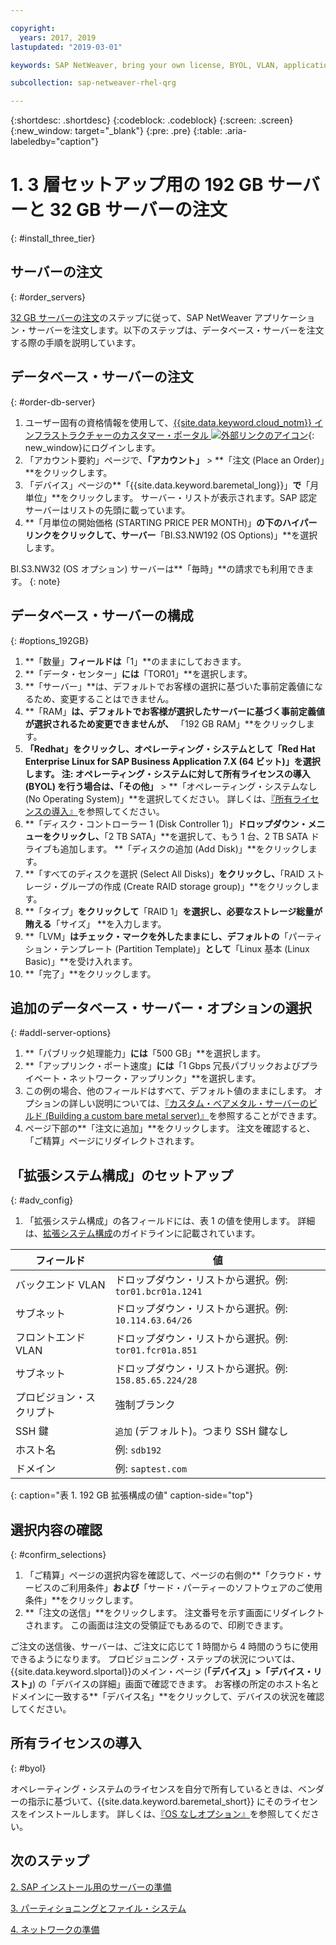 ```yaml
---

copyright:
  years: 2017, 2019
lastupdated: "2019-03-01"

keywords: SAP NetWeaver, bring your own license, BYOL, VLAN, application server, database server, three-tier, SAP certified servers

subcollection: sap-netweaver-rhel-qrg

---
```


{:shortdesc: .shortdesc}
{:codeblock: .codeblock}
{:screen: .screen}
{:new_window: target="_blank"}
{:pre: .pre}
{:table: .aria-labeledby="caption"}

# 1. 3 層セットアップ用の 192 GB サーバーと 32 GB サーバーの注文
{: #install_three_tier}

## サーバーの注文
{: #order_servers}

[32 GB サーバーの注文](/docs/infrastructure/sap-netweaver-rhel-qrg?topic=sap-netweaver-rhel-qrg-install_32GB#order_32GB)のステップに従って、SAP NetWeaver アプリケーション・サーバーを注文します。以下のステップは、データベース・サーバーを注文する際の手順を説明しています。

## データベース・サーバーの注文
{: #order-db-server}

1. ユーザー固有の資格情報を使用して、[{{site.data.keyword.cloud_notm}} インフラストラクチャーのカスタマー・ポータル ![外部リンクのアイコン](../icons/launch-glyph.svg "外部リンクのアイコン")](https://control.softlayer.com){: new_window}にログインします。
2. 「アカウント要約」ページで、**「アカウント」** > **「注文 (Place an Order)」**をクリックします。
3. 「デバイス」ページの**「{{site.data.keyword.baremetal_long}}」**で**「月単位」**をクリックします。 サーバー・リストが表示されます。SAP 認定サーバーはリストの先頭に載っています。
4. **「月単位の開始価格 (STARTING PRICE PER MONTH)」**の下のハイパーリンクをクリックして、サーバー**「BI.S3.NW192 (OS Options)」**を選択します。

BI.S3.NW32 (OS オプション) サーバーは**「毎時」**の請求でも利用できます。
{: note}

## データベース・サーバーの構成
{: #options_192GB}

1. **「数量」**フィールドは**「1」**のままにしておきます。
2. **「データ・センター」**には**「TOR01」**を選択します。
3. **「サーバー」**は、デフォルトでお客様の選択に基づいた事前定義値になるため、変更することはできません。
4. **「RAM」**は、デフォルトでお客様が選択したサーバーに基づく事前定義値が選択されるため変更できませんが、** 「192 GB RAM」**をクリックします。
5. **「Redhat」**をクリックし、**オペレーティング・システム**として**「Red Hat Enterprise Linux for SAP Business Application 7.X (64 ビット)」**を選択します。 **注**: オペレーティング・システムに対して所有ライセンスの導入 (BYOL) を行う場合は、**「その他」** > **「オペレーティング・システムなし (No Operating System)」**を選択してください。 詳しくは、[『所有ライセンスの導入』](#byol)を参照してください。
6. **「ディスク・コントローラー 1 (Disk Controller 1)」**ドロップダウン・メニューをクリックし、**「2 TB SATA」**を選択して、もう 1 台、2 TB SATA ドライブも追加します。 **「ディスクの追加 (Add Disk)」**をクリックします。
7. **「すべてのディスクを選択 (Select All Disks)」**をクリックし、**「RAID ストレージ・グループの作成 (Create RAID storage group)」**をクリックします。
8. **「タイプ」**をクリックして**「RAID 1」**を選択し、必要なストレージ総量が賄える**「サイズ」 **を入力します。
9. **「LVM」**はチェック・マークを外したままにし、デフォルトの**「パーティション・テンプレート (Partition Template)」**として**「Linux 基本 (Linux Basic)」**を受け入れます。
10. **「完了」**をクリックします。

## 追加のデータベース・サーバー・オプションの選択
{: #addl-server-options}

1. **「パブリック処理能力」**には**「500 GB」**を選択します。
2. **「アップリンク・ポート速度」**には**「1 Gbps 冗長パブリックおよびプライベート・ネットワーク・アップリンク」**を選択します。
3. この例の場合、他のフィールドはすべて、デフォルト値のままにします。 オプションの詳しい説明については、[『カスタム・ベアメタル・サーバーのビルド (Building a custom bare metal server)』](/docs/bare-metal?topic=bare-metal-ordering-baremetal-server#addl-server-options)を参照することができます。
4.	ページ下部の**「注文に追加」**をクリックします。 注文を確認すると、「ご精算」ページにリダイレクトされます。

## 「拡張システム構成」のセットアップ
{: #adv_config}

1. 「拡張システム構成」の各フィールドには、表 1 の値を使用します。 詳細は、[拡張システム構成](/docs/bare-metal?topic=bare-metal-ordering-baremetal-server#adv-system-config)のガイドラインに記載されています。

|              フィールド               |      値                                                           |
| -------------------------------- | -------------------------------------------------------------------- |
|バックエンド VLAN                      | ドロップダウン・リストから選択。例: `tor01.bcr01a.1241`     |
|サブネット                            | ドロップダウン・リストから選択。例: `10.114.63.64/26`       |
|フロントエンド VLAN                     | ドロップダウン・リストから選択。例: `tor01.fcr01a.851`      |
|サブネット                            | ドロップダウン・リストから選択。例: `158.85.65.224/28`      |
|プロビジョン・スクリプト                 | 強制ブランク                                                          |
|SSH 鍵                          | `追加` (デフォルト)。つまり SSH 鍵なし                            |
|ホスト名                          | 例: `sdb192`                                                |
|ドメイン                            | 例: `saptest.com`                                           |
{: caption="表 1. 192 GB 拡張構成の値" caption-side="top"}  

## 選択内容の確認
{: #confirm_selections}

1. 「ご精算」ページの選択内容を確認して、ページの右側の**「クラウド・サービスのご利用条件」**および**「サード・パーティーのソフトウェアのご使用条件」**をクリックします。
2. **「注文の送信」**をクリックします。 注文番号を示す画面にリダイレクトされます。 この画面は注文の受領証でもあるので、印刷できます。

ご注文の送信後、サーバーは、ご注文に応じて 1 時間から 4 時間のうちに使用できるようになります。 プロビジョニング・ステップの状況については、{{site.data.keyword.slportal}}のメイン・ページ (**「デバイス」>「デバイス・リスト」**) の「デバイスの詳細」画面で確認できます。 お客様の所定のホスト名とドメインに一致する**「デバイス名」**をクリックして、デバイスの状況を確認してください。

## 所有ライセンスの導入
{: #byol}

オペレーティング・システムのライセンスを自分で所有しているときは、ベンダーの指示に基づいて、{{site.data.keyword.baremetal_short}} にそのライセンスをインストールします。 詳しくは、[『OS なしオプション』](/docs/bare-metal?topic=bare-metal-bm-no-os#bm-no-os)を参照してください。

## 次のステップ

  [2. SAP インストール用のサーバーの準備](/docs/infrastructure/sap-netweaver-rhel-qrg?topic=sap-netweaver-rhel-qrg-prepare_256GB)

  [3. パーティショニングとファイル・システム](/docs/infrastructure/sap-netweaver-rhel-qrg?topic=sap-netweaver-rhel-qrg-3-partitioning-and-file-systems)

  [4. ネットワークの準備](/docs/infrastructure/sap-netweaver-rhel-qrg?topic=sap-netweaver-rhel-qrg-network#network)
